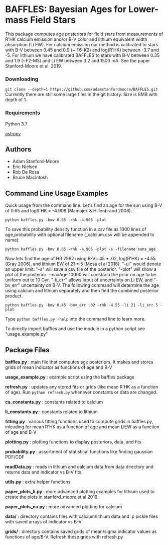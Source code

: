
# BAFFLES: Bayesian Ages for Lower-mass Field Stars

This package computes age posteriors for field stars from measurements of R'HK calcium emission and/or B-V color and lithium equivalent width absorption (Li EW).  For calcium emission our method is calibrated to stars with B-V between 0.45 and 0.9 (~ F6-K2) and 
log(R'HK) between -3.7 and -5.  For lithium we have calibrated BAFFLES to stars with B-V between 0.35 and 1.9 (~F2-M5) and Li EW between 3.2 and 1500 mA.  See the paper Stanford-Moore et al. 2019.      

### Downloading

```git clone --depth=1 https://github.com/adamstanfordmoore/BAFFLES.git```
Currently there are still some large files in the git history. Size is 8MB with depth of 1.

### Requirements

Python 3.7

[astropy](https://docs.astropy.org/en/stable/install.html#installing-astropy)

## Authors

* Adam Stanford-Moore
* Eric Nielsen
* Rob De Rosa
* Bruce Macintosh

## Command Line Usage Examples

Quick usage from the command line. Let's find an age for the sun using B-V of 0.65 and logR'HK = -4.908 (Mamajek & Hillenbrand 2008).
 
```python baffles.py -bmv 0.65 -rhk -4.906 -plot```

To save this probability density function in a csv file as 1000 lines of age,probability with optional filename (_calcium.csv will be appended to name):

```python baffles.py -bmv 0.65 -rhk -4.906 -plot -s -filename suns_age```



Now lets find the age of HR 2562 using B-V=.45 ± .02, log(R'HK) = -4.55 (Gray 2006), and lithium EW of 21 ± 5 (Mesa el al 2018). "-ul" would denote an upper limit.  "-s" will save a csv file of the posterior. "-plot" will show a plot of the posterior. -maxAge 10000 will constrain the prior on age to be uniform out to 10 Gyr. "-li_err" allows input of uncertainty
on Li EW, and "-bv_err" uncertainty on B-V. The following command will determine the age using calcium and lithium separately and then find the combined posterior product.    

```python baffles.py -bmv 0.45 -bmv_err .02 -rhk -4.55 -li 21 -li_err 5 -plot```

Type `python baffles.py -help` into the command line to learn more.

To directly import baffles and use the module in a python script see "usage_example.py"


## Package Files

**baffles.py** : main file that computes age posteriors.  It makes and stores grids of mean indicator as functions of age and B-V

**usage_example.py**  : example script using the baffles package

**refresh.py** : updates any stored fits or grids (like mean R'HK as a function of age).  Run `python refresh.py` whenever constants or data are changed.

**ca_constants.py**  : constants related to calcium

**li_constants.py**  : constants related to lithium

**fitting.py** : various fitting functions used to compute grids in baffles.py, inlcuding for mean R'HK as a function of age and mean LiEW as a function of age and B-V

**plotting.py** : plotting functions to display posteriors, data, and fits

**probability.py** : assortment of statistical functions like finding gaussian PDF/CDF

**readData.py** : reads in lithium and calcium data from data directory and returns data and indicator vs B-V fits

**utils.py** : extra helper functions

**paper_plots_li.py**  : more advanced plotting examples for lithium used to create the plots in stanford_moore et al 2019.

**paper_plots_ca.py** : more advanced plotting for calcium 

**data/** : directory contains files with calcium/lithium data and .p pickle files with saved arrays of indicator vs B-V

**grids/** : directory contains saved grids of mean/sigma indicator values as functions of age/B-V. Refresh these grids with refresh.py








